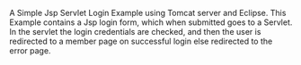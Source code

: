 A Simple Jsp Servlet Login Example using Tomcat server and Eclipse.
This Example contains a Jsp login form, which when submitted goes to a Servlet. In the servlet the login credentials are checked, and then the user is redirected to a member page on successful login else redirected to the error page.
